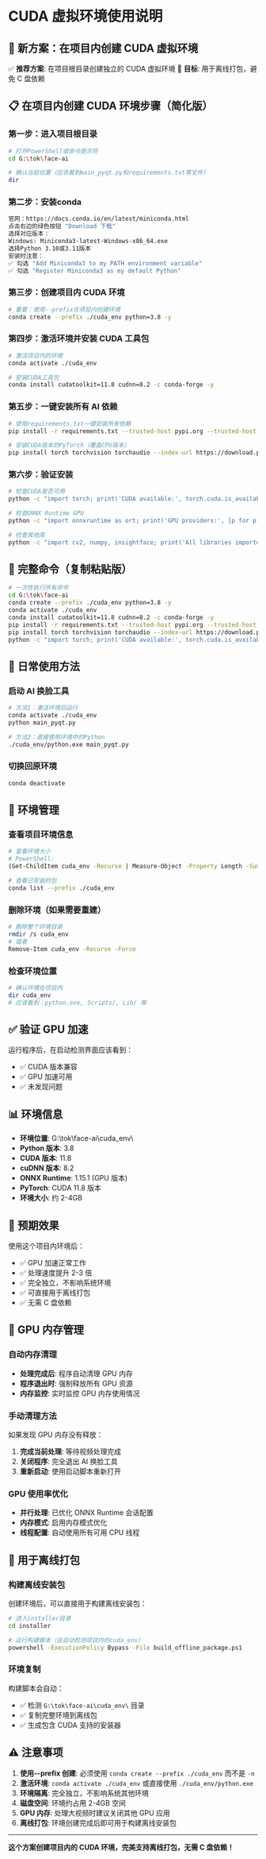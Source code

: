 # CUDA 虚拟环境使用说明

## 🎯 新方案：在项目内创建 CUDA 虚拟环境

✅ **推荐方案**: 在项目根目录创建独立的 CUDA 虚拟环境
🎯 **目标**: 用于离线打包，避免 C 盘依赖

## 📋 在项目内创建 CUDA 环境步骤（简化版）

### 第一步：进入项目根目录

```bash
# 打开PowerShell或命令提示符
cd G:\tok\face-ai

# 确认当前位置（应该看到main_pyqt.py和requirements.txt等文件）
dir
```
### 第二步：安装conda
```bash
官网：https://docs.conda.io/en/latest/miniconda.html
点击右边的绿色按钮 "Download 下载"
选择对应版本：
Windows: Miniconda3-latest-Windows-x86_64.exe
选择Python 3.10或3.11版本
安装时注意：
✅ 勾选 "Add Miniconda3 to my PATH environment variable"
✅ 勾选 "Register Miniconda3 as my default Python"

```


### 第三步：创建项目内 CUDA 环境

```bash
# 重要：使用--prefix在项目内创建环境
conda create --prefix ./cuda_env python=3.8 -y
```

### 第四步：激活环境并安装 CUDA 工具包

```bash
# 激活项目内的环境
conda activate ./cuda_env

# 安装CUDA工具包
conda install cudatoolkit=11.8 cudnn=8.2 -c conda-forge -y
```

### 第五步：一键安装所有 AI 依赖

```bash
# 使用requirements.txt一键安装所有依赖
pip install -r requirements.txt --trusted-host pypi.org --trusted-host pypi.python.org --trusted-host files.pythonhosted.org

# 安装CUDA版本的PyTorch（覆盖CPU版本）
pip install torch torchvision torchaudio --index-url https://download.pytorch.org/whl/cu118
```

### 第六步：验证安装

```bash
# 检查CUDA是否可用
python -c "import torch; print('CUDA available:', torch.cuda.is_available())"

# 检查ONNX Runtime GPU
python -c "import onnxruntime as ort; print('GPU providers:', [p for p in ort.get_available_providers() if 'CUDA' in p])"

# 检查其他库
python -c "import cv2, numpy, insightface; print('All libraries imported successfully')"
```

## 🚀 完整命令（复制粘贴版）

```bash
# 一次性执行所有命令
cd G:\tok\face-ai
conda create --prefix ./cuda_env python=3.8 -y
conda activate ./cuda_env
conda install cudatoolkit=11.8 cudnn=8.2 -c conda-forge -y
pip install -r requirements.txt --trusted-host pypi.org --trusted-host pypi.python.org --trusted-host files.pythonhosted.org
pip install torch torchvision torchaudio --index-url https://download.pytorch.org/whl/cu118
python -c "import torch; print('CUDA available:', torch.cuda.is_available())"
```

## 🚀 日常使用方法

### 启动 AI 换脸工具

```bash
# 方法1：激活环境后运行
conda activate ./cuda_env
python main_pyqt.py

# 方法2：直接使用环境中的Python
./cuda_env/python.exe main_pyqt.py
```

### 切换回原环境

```bash
conda deactivate
```

## 🔧 环境管理

### 查看项目环境信息

```bash
# 查看环境大小
# PowerShell:
(Get-ChildItem cuda_env -Recurse | Measure-Object -Property Length -Sum).Sum / 1GB

# 查看已安装的包
conda list --prefix ./cuda_env
```

### 删除环境（如果需要重建）

```bash
# 删除整个环境目录
rmdir /s cuda_env
# 或者
Remove-Item cuda_env -Recurse -Force
```

### 检查环境位置

```bash
# 确认环境在项目内
dir cuda_env
# 应该看到：python.exe, Scripts/, Lib/ 等
```

## ✅ 验证 GPU 加速

运行程序后，在启动检测界面应该看到：

- ✅ CUDA 版本兼容
- ✅ GPU 加速可用
- ✅ 未发现问题

## 📊 环境信息

- **环境位置**: G:\tok\face-ai\cuda_env\
- **Python 版本**: 3.8
- **CUDA 版本**: 11.8
- **cuDNN 版本**: 8.2
- **ONNX Runtime**: 1.15.1 (GPU 版本)
- **PyTorch**: CUDA 11.8 版本
- **环境大小**: 约 2-4GB

## 🎯 预期效果

使用这个项目内环境后：

- ✅ GPU 加速正常工作
- ✅ 处理速度提升 2-3 倍
- ✅ 完全独立，不影响系统环境
- ✅ 可直接用于离线打包
- ✅ 无需 C 盘依赖

## 🔧 GPU 内存管理

### 自动内存清理

- **处理完成后**: 程序自动清理 GPU 内存
- **程序退出时**: 强制释放所有 GPU 资源
- **内存监控**: 实时监控 GPU 内存使用情况

### 手动清理方法

如果发现 GPU 内存没有释放：

1. **完成当前处理**: 等待视频处理完成
2. **关闭程序**: 完全退出 AI 换脸工具
3. **重新启动**: 使用启动脚本重新打开

### GPU 使用率优化

- **并行处理**: 已优化 ONNX Runtime 会话配置
- **内存模式**: 启用内存模式优化
- **线程配置**: 自动使用所有可用 CPU 线程

## 🎯 用于离线打包

### 构建离线安装包

创建环境后，可以直接用于构建离线安装包：

```bash
# 进入installer目录
cd installer

# 运行构建脚本（会自动检测项目内的cuda_env）
powershell -ExecutionPolicy Bypass -File build_offline_package.ps1
```

### 环境复制

构建脚本会自动：

- ✅ 检测 `G:\tok\face-ai\cuda_env\` 目录
- ✅ 复制完整环境到离线包
- ✅ 生成包含 CUDA 支持的安装器

## ⚠️ 注意事项

1. **使用--prefix 创建**: 必须使用 `conda create --prefix ./cuda_env` 而不是 `-n`
2. **激活环境**: `conda activate ./cuda_env` 或直接使用 `./cuda_env/python.exe`
3. **环境隔离**: 完全独立，不影响系统其他环境
4. **磁盘空间**: 环境约占用 2-4GB 空间
5. **GPU 内存**: 处理大视频时建议关闭其他 GPU 应用
6. **离线打包**: 环境创建完成后即可用于构建离线安装包

---

**这个方案创建项目内的 CUDA 环境，完美支持离线打包，无需 C 盘依赖！**
